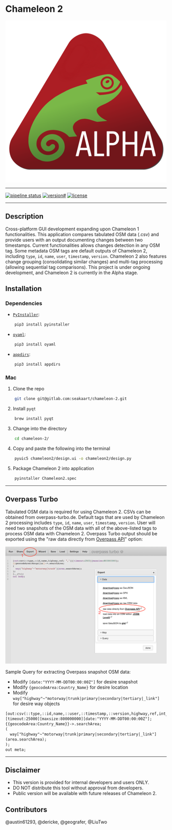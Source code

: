 # Chameleon 2
![chameleon-logo](./resources/chameleonalpha.png)

- - -

[![pipeline status](https://gitlab.com/seakaart/chameleon-2/badges/master/pipeline.svg)](https://gitlab.com/seakaart/chameleon-2/commits/master)
[![version#](https://img.shields.io/badge/version-2.4-lightgrey.svg)](https://gitlab.com/seakaart/chameleon-2/-/tags)
[![license](https://img.shields.io/badge/license-GPL3-blue.svg)](https://gitlab.com/seakaart/chameleon-2/blob/master/LICENSE)

- - -

## Description

Cross-platform GUI development expanding upon Chameleon 1 functionalities. This application compares tabulated OSM data (.csv) and provide users with an output documenting changes between two timestamps. Current functionalities allows changes detection in any OSM tag. Some metadata OSM tags are default outputs of Chameleon 2, including `type`, `id`, `name`, `user`, `timestamp`, `version`. Chameleon 2 also features change grouping (consolidating similar changes) and multi-tag processing (allowing sequential tag comparisons). This project is under ongoing development, and Chameleon 2 is currently in the Alpha stage.

## Installation

### Dependencies

* [`PyInstaller`](https://github.com/pyinstaller/pyinstaller):
```bash
	pip3 install pyinstaller
```
* [`oyaml`](https://pypi.org/project/oyaml/):
```bash
	pip3 install oyaml
```
* [`appdirs`](https://pypi.org/project/appdirs/):
```bash
	pip3 install appdirs
```

### Mac

1. Clone the repo

```bash
	git clone git@gitlab.com:seakaart/chameleon-2.git
```
2. Install `pyqt`

```bash
	brew install pyqt
```

3. Change into the directory

```bash
	cd chameleon-2/
```

4. Copy and paste the following into the terminal

```bash
 	pyuic5 chameleon2/design.ui -o chameleon2/design.py
```

5. Package Chameleon 2 into application

```bash
 	pyinstaller Chameleon2.spec
```

- - -

## Overpass Turbo

Tabulated OSM data is required for using Chameleon 2. CSVs can be obtained from overpass-turbo.de. Default tags that are used by Chameleon 2 processing includes `type`, `id`, `name`, `user`, `timestamp`, `version`. User will need two snapshots of the OSM data with all of the above-listed tags to process OSM data with Chameleon 2. Overpass Turbo output should be exported using the "raw data directly from <u>Overpass API</u>" option:

![direct-download](./direct-download.png)

 Sample Query for extracting Overpass snapshot OSM data:
 - Modify `[date:"YYYY-MM-DDT00:00:00Z"]` for desire snapshot
 - Modify `{geocodeArea:Country_Name}` for desire location
 - Modify `way["highway"~"motorway|trunk|primary|secondary|tertiary|_link"]` for desire way objects

```
[out:csv(::type,::id,name,::user,::timestamp,::version,highway,ref,int_ref)][timeout:25000][maxsize:800000000][date:"YYYY-MM-DDT00:00:00Z"];
{{geocodeArea:Country_Name}}->.searchArea;
(
  way["highway"~"motorway|trunk|primary|secondary|tertiary|_link"](area.searchArea);
);
out meta;
```
- - -

## Disclaimer
- This version is provided for internal developers and users ONLY.
- DO NOT distribute this tool without approval from developers.
- Public version will be available with future releases of Chameleon 2.

## Contributors
@austin61293, @dericke, @geografer, @LiuTwo